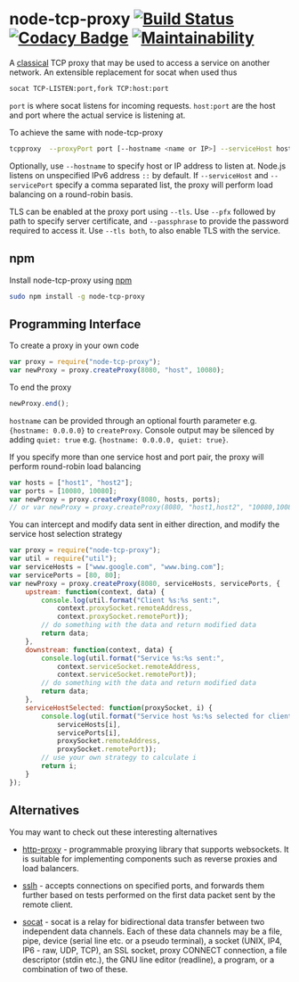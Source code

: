 # node-tcp-proxy [![Build Status](https://semaphoreci.com/api/v1/tewarid/node-tcp-proxy/branches/master/badge.svg)](https://semaphoreci.com/tewarid/node-tcp-proxy) [![Codacy Badge](https://app.codacy.com/project/badge/Grade/a882a604851b494caf65b3913592da4c)](https://www.codacy.com/gh/tewarid/node-tcp-proxy/dashboard?utm_source=github.com&amp;utm_medium=referral&amp;utm_content=tewarid/node-tcp-proxy&amp;utm_campaign=Badge_Grade) [![Maintainability](https://api.codeclimate.com/v1/badges/119038e281e93a7d5d05/maintainability)](https://codeclimate.com/github/tewarid/node-tcp-proxy/maintainability)

A [classical](https://tools.ietf.org/html/rfc1919) TCP proxy that may be used to access a service on another network. An extensible replacement for socat when used thus

```bash
socat TCP-LISTEN:port,fork TCP:host:port
```

`port` is where socat listens for incoming requests. `host:port` are the host and port where the actual service is listening at.

To achieve the same with node-tcp-proxy

```bash
tcpproxy  --proxyPort port [--hostname <name or IP>] --serviceHost host1,host2 --servicePort port1,port2 [--q] [--tls [both]] [--pfx file] [--passphrase secret]
```

Optionally, use `--hostname` to specify host or IP address to listen at. Node.js listens on unspecified IPv6 address `::` by default. If `--serviceHost` and `--servicePort` specify a comma separated list, the proxy will perform load balancing on a round-robin basis.

TLS can be enabled at the proxy port using `--tls`. Use `--pfx` followed by path to specify server certificate, and `--passphrase` to provide the password required to access it. Use `--tls both`, to also enable TLS with the service.

## npm

Install node-tcp-proxy using [npm](https://www.npmjs.com/package/node-tcp-proxy)

```bash
sudo npm install -g node-tcp-proxy
```

## Programming Interface

To create a proxy in your own code

```javascript
var proxy = require("node-tcp-proxy");
var newProxy = proxy.createProxy(8080, "host", 10080);
```

To end the proxy

```javascript
newProxy.end();
```

`hostname` can be provided through an optional fourth parameter e.g. `{hostname: 0.0.0.0}` to `createProxy`. Console output may be silenced by adding `quiet: true` e.g. `{hostname: 0.0.0.0, quiet: true}`.

If you specify more than one service host and port pair, the proxy will perform round-robin load balancing

```javascript
var hosts = ["host1", "host2"];
var ports = [10080, 10080];
var newProxy = proxy.createProxy(8080, hosts, ports);
// or var newProxy = proxy.createProxy(8080, "host1,host2", "10080,10080");
```

You can intercept and modify data sent in either direction, and modify the service host selection strategy

```javascript
var proxy = require("node-tcp-proxy");
var util = require("util");
var serviceHosts = ["www.google.com", "www.bing.com"];
var servicePorts = [80, 80];
var newProxy = proxy.createProxy(8080, serviceHosts, servicePorts, {
    upstream: function(context, data) {
        console.log(util.format("Client %s:%s sent:",
            context.proxySocket.remoteAddress,
            context.proxySocket.remotePort));
        // do something with the data and return modified data
        return data;
    },
    downstream: function(context, data) {
        console.log(util.format("Service %s:%s sent:",
            context.serviceSocket.remoteAddress,
            context.serviceSocket.remotePort));
        // do something with the data and return modified data
        return data;
    },
    serviceHostSelected: function(proxySocket, i) {
        console.log(util.format("Service host %s:%s selected for client %s:%s.",
            serviceHosts[i],
            servicePorts[i],
            proxySocket.remoteAddress,
            proxySocket.remotePort));
        // use your own strategy to calculate i
        return i;
    }
});
```

## Alternatives

You may want to check out these interesting alternatives

* [http-proxy](https://github.com/http-party/node-http-proxy) - programmable proxying library that supports websockets. It is suitable for implementing components such as reverse proxies and load balancers.

* [sslh](https://github.com/yrutschle/sslh) - accepts connections on specified ports, and forwards them further based on tests performed on the first data packet sent by the remote client.

* [socat](http://www.dest-unreach.org/socat/) - socat is a relay for bidirectional data transfer between two independent data channels. Each of these data channels may be a file, pipe, device (serial line etc. or a pseudo terminal), a socket (UNIX, IP4, IP6 - raw, UDP, TCP), an SSL socket, proxy CONNECT connection, a file descriptor (stdin etc.), the GNU line editor (readline), a program, or a combination of two of these.
